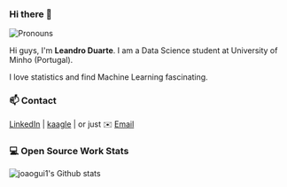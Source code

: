 ### Hi there 👋

![Pronouns](https://img.shields.io/badge/Pronouns-he%2Fhim-green) 

Hi guys, I'm **Leandro Duarte**. I am a Data Science student at University of Minho (Portugal). 

I love statistics and find Machine Learning fascinating.

### 📫 Contact

[LinkedIn][0] | [kaagle][1] | or just ✉️ [Email](mailto:lndoxmat@hotmail.com)
 
### 💻 Open Source Work Stats

![joaogui1's Github stats](https://github-readme-stats.vercel.app/api?username=joaogui1&show_icons=true)

[0]: https://www.linkedin.com/in/leandro-duarte-997029118/
[1]: https://www.kaggle.com/leandroduarte

